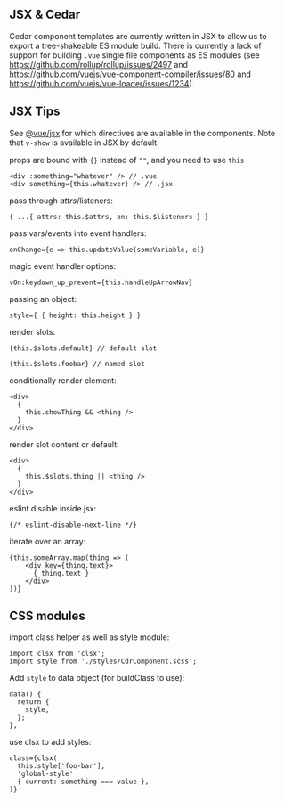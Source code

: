 JSX & Cedar
------------

Cedar component templates are currently written in JSX to allow us to export a tree-shakeable ES module build. There is currently a lack of support for building `.vue` single file components as ES modules (see https://github.com/rollup/rollup/issues/2497 and https://github.com/vuejs/vue-component-compiler/issues/80 and https://github.com/vuejs/vue-loader/issues/1234). 

## JSX Tips

See [@vue/jsx](https://github.com/vuejs/jsx) for which directives are available in the components. Note that `v-show` is available in JSX by default.

props are bound with `{}` instead of `""`, and you need to use `this`
```
<div :something="whatever" /> // .vue
<div something={this.whatever} /> // .jsx
```

pass through $attrs/$listeners:
```
{ ...{ attrs: this.$attrs, on: this.$listeners } }
```

pass vars/events into event handlers:
```
onChange={e => this.updateValue(someVariable, e)}
```

magic event handler options:
```
vOn:keydown_up_prevent={this.handleUpArrowNav}
```

passing an object:
```
style={ { height: this.height } }
```

render slots:
```
{this.$slots.default} // default slot

{this.$slots.foobar} // named slot
```

conditionally render element:
```
<div>
  {
    this.showThing && <thing />
  }
</div>
```

render slot content or default:
```
<div>
  {
    this.$slots.thing || <thing />
  }
</div>
```

eslint disable inside jsx:
```
{/* eslint-disable-next-line */}
```

iterate over an array:
```
{this.someArray.map(thing => (
    <div key={thing.text}>
      { thing.text }
    </div>
))}
```

## CSS modules

import class helper as well as style module:
```
import clsx from 'clsx';
import style from './styles/CdrComponent.scss';
```

Add `style` to data object (for buildClass to use):
```
data() {
  return {
    style,
  };
},
```

use clsx to add styles:
```
class={clsx(
  this.style['foo-bar'],
  'global-style'
  { current: something === value },
)}
```
